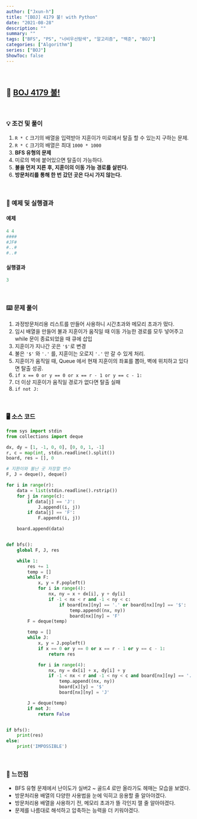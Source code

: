 ```yaml
---
author: ["Jxun-h"]
title: "[BOJ] 4179 불! with Python"
date: "2021-08-28"
description: ""
summary: ""
tags: ["BFS", "PS", "너비우선탐색", "알고리즘", "백준", "BOJ"]
categories: ["Algorithm"]
series: ["BOJ"]
ShowToc: false
---
```

<br>

## 📌 <a href="https://www.acmicpc.net/problem/4179" target="_blank">BOJ 4179 불!</a>
<br>

### 💡 조건 및 풀이

1.  `R * C` 크기의 배열을 입력받아 지훈이가 미로에서 탈출 할 수 있는지 구하는 문제.
2.  `R * C` 크기의 배열은 최대 `1000 * 1000`
3.  **BFS 유형의 문제**
4.  미로의 벽에 붙어있으면 탈출이 가능하다.
5.  **불을 먼저 지른 후, 지훈이의 이동 가능 경로를 살핀다.**
6.  **방문처리를 통해 한 번 갔던 곳은 다시 가지 않는다.**

<br>

### 🔖 예제 및 실행결과

#### 예제

```python
4 4
####
#JF#
#..#
#..#
```

#### 실행결과
```python
3
```

<br>

### ⌨️ 문제 풀이

1.  과정방문처리용 리스트를 만들어 사용하니 시간초과와 메모리 초과가 떴다.
2.  임시 배열을 만들어 불과 지훈이가 움직일 때 이동 가능한 경로를 모두 넣어주고 while 문이 종료되었을 때 큐에 삽입
3.  지훈이가 지나간 곳은 `'$'`로 변경
4.  불은 `'$'` 와 `'.'` 를, 지훈이는 오로지 `'.'` 만 갈 수 있게 처리.
5.  지훈이가 움직일 때, Queue 에서 현재 지훈이의 좌표를 뽑아, 벽에 위치하고 있다면 탈출 성공.
6.  `if x == 0 or y == 0 or x == r - 1 or y == c - 1:`
7.  더 이상 지훈이가 움직일 경로가 없다면 탈출 실패
8.  `if not J:`

<br>

### 🖥 소스 코드

```python
from sys import stdin
from collections import deque

dx, dy = [1, -1, 0, 0], [0, 0, 1, -1]
r, c = map(int, stdin.readline().split())
board, res = [], 0

# 지환이와 불난 곳 저장할 변수
F, J = deque(), deque()

for i in range(r):
    data = list(stdin.readline().rstrip())
    for j in range(c):
        if data[j] == 'J':
            J.append((i, j))
        if data[j] == 'F':
            F.append((i, j))

    board.append(data)


def bfs():
    global F, J, res

    while 1:
        res += 1
        temp = []
        while F:
            x, y = F.popleft()
            for i in range(4):
                nx, ny = x + dx[i], y + dy[i]
                if -1 < nx < r and -1 < ny < c:
                    if board[nx][ny] == '.' or board[nx][ny] == '$':
                        temp.append((nx, ny))
                        board[nx][ny] = 'F'
        F = deque(temp)

        temp = []
        while J:
            x, y = J.popleft()
            if x == 0 or y == 0 or x == r - 1 or y == c - 1:
                return res

            for i in range(4):
                nx, ny = dx[i] + x, dy[i] + y
                if -1 < nx < r and -1 < ny < c and board[nx][ny] == '.':
                    temp.append((nx, ny))
                    board[x][y] = '$'
                    board[nx][ny] = 'J'

        J = deque(temp)
        if not J:
            return False


if bfs():
    print(res)
else:
    print('IMPOSSIBLE')
```
<br>


### 💾 느낀점

- BFS 유형 문제에서 난이도가 실버2 ~ 골드4 로만 올라가도 헤매는 모습을 보였다.
- 방문처리용 배열의 다양한 사용법을 눈에 익히고 응용할 줄 알아야겠다.
- 방문처리용 배열을 사용하기 전, 메모리 초과가 뜰 각인지 잴 줄 알아야겠다.
- 문제를 나름대로 해석하고 압축하는 능력을 더 키워야겠다.